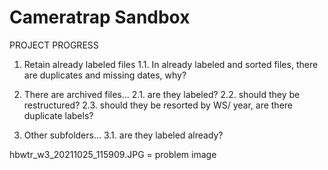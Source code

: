 # Cameratrap Sandbox

PROJECT PROGRESS 
1. Retain already labeled files 
	1.1. In already labeled and sorted files, there are duplicates and missing dates, why?

2. There are archived files...
	2.1. are they labeled? 
	2.2. should they be restructured?
	2.3. should they be resorted by WS/ year, are there duplicate labels? 

3. Other subfolders...
	3.1. are they labeled already? 

hbwtr_w3_20211025_115909.JPG = problem image 